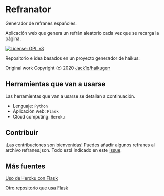 # Refranator

Generador de refranes españoles.

Aplicación web que genera un refrán aleatorio cada vez que se recarga la página.

[![License: GPL v3](https://img.shields.io/badge/License-GPLv3-blue.svg)](https://www.gnu.org/licenses/gpl-3.0)

Repositorio e idea basados en un proyecto generador de haikus:

Original work Copyright (c) 2020 [Jack1q/haikugen](https://github.com/Jack1q/haikugen)

## Herramientas que van a usarse

Las herramientas que van a usarse se detallan a continuación.

- Lenguaje: `Python`
- Aplicación web: `Flask`
- Cloud computing: `Heroku`

## Contribuir

¡Las contribuciones son bienvenidas! Puedes añadir algunos refranes al archivo refranes.json. Todo está indicado en este [issue](https://github.com/aure-nogueras/Refranator/issues/6).

## Más fuentes

[Uso de Heroku con Flask](https://codigofacilito.com/articulos/deploy-flask-heroku)

[Otro repositorio que usa Flask](https://github.com/tdd-organization-afp/DatosDemograficos)


